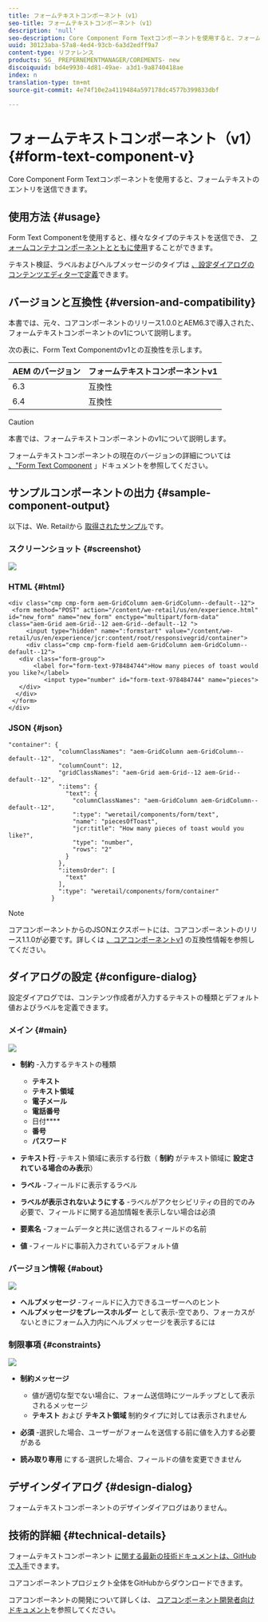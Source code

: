```yaml
---
title: フォームテキストコンポーネント（v1）
seo-title: フォームテキストコンポーネント（v1）
description: 'null'
seo-description: Core Component Form Textコンポーネントを使用すると、フォームテキストのエントリを送信できます。
uuid: 30123aba-57a8-4ed4-93cb-6a3d2edff9a7
content-type: リファレンス
products: SG_ PREPERNEMENTMANAGER/COREMENTS- new
discoiquuid: bd4e9930-4d81-49ae- a3d1-9a8740418ae
index: n
translation-type: tm+mt
source-git-commit: 4e74f10e2a4119484a597178dc4577b399833dbf

---
```



# フォームテキストコンポーネント（v1）{#form-text-component-v}

Core Component Form Textコンポーネントを使用すると、フォームテキストのエントリを送信できます。

## 使用方法 {#usage}

Form Text Componentを使用すると、様々なタイプのテキストを送信でき、 [フォームコンテナコンポーネントとともに使用](form-container.md)することができます。

テキスト検証、ラベルおよびヘルプメッセージのタイプは [、設定ダイアログのコンテンツエディターで定義](form-text-v1.md#main-pars_title)できます。

## バージョンと互換性 {#version-and-compatibility}

本書では、元々、コアコンポーネントのリリース1.0.0とAEM6.3で導入された、フォームテキストコンポーネントのv1について説明します。

次の表に、Form Text Componentのv1との互換性を示します。

| AEM のバージョン | フォームテキストコンポーネントv1 |
|--- |--- |
| 6.3 | 互換性 |
| 6.4 | 互換性 |

>[!CAUTION]
>
>本書では、フォームテキストコンポーネントのv1について説明します。
>
>フォームテキストコンポーネントの現在のバージョンの詳細については [、&quot;Form Text Component](form-text.md) 」ドキュメントを参照してください。

## サンプルコンポーネントの出力 {#sample-component-output}

以下は、We. Retailから [取得されたサンプル](https://helpx.adobe.com/experience-manager/6-4/sites/developing/using/we-retail.html)です。

### スクリーンショット {#screenshot}

![](assets/chlimage_1-22.png)

### HTML {#html}

```
<div class="cmp cmp-form aem-GridColumn aem-GridColumn--default--12">
 <form method="POST" action="/content/we-retail/us/en/experience.html" id="new_form" name="new_form" enctype="multipart/form-data" class="aem-Grid aem-Grid--12 aem-Grid--default--12 ">
     <input type="hidden" name=":formstart" value="/content/we-retail/us/en/experience/jcr:content/root/responsivegrid/container">
     <div class="cmp cmp-form-field aem-GridColumn aem-GridColumn--default--12">
   <div class="form-group">
       <label for="form-text-978484744">How many pieces of toast would you like?</label>
          <input type="number" id="form-text-978484744" name="pieces">
   </div>
  </div>
 </form>
</div>
```

### JSON {#json}

```
"container": {
              "columnClassNames": "aem-GridColumn aem-GridColumn--default--12",
              "columnCount": 12,
              "gridClassNames": "aem-Grid aem-Grid--12 aem-Grid--default--12",
              ":items": {
                "text": {
                  "columnClassNames": "aem-GridColumn aem-GridColumn--default--12",
                  ":type": "weretail/components/form/text",
                  "name": "piecesOfToast",
                  "jcr:title": "How many pieces of toast would you like?",
                  "type": "number",
                  "rows": "2"
                }
              },
              ":itemsOrder": [
                "text"
              ],
              ":type": "weretail/components/form/container"
            }
```

>[!NOTE]
>
>コアコンポーネントからのJSONエクスポートには、コアコンポーネントのリリース1.1.0が必要です。詳しくは [、コアコンポーネントv1](versions.md#main-pars_title_236368006) の互換性情報を参照してください。

## ダイアログの設定 {#configure-dialog}

設定ダイアログでは、コンテンツ作成者が入力するテキストの種類とデフォルト値およびラベルを定義できます。

### メイン {#main}

![](assets/chlimage_1-23.png)

* **制約** -入力するテキストの種類

   * **テキスト**
   * **テキスト領域**
   * **電子メール**
   * **電話番号**
   * 日付****
   * **番号**
   * **パスワード**

* **テキスト行** -テキスト領域に表示する行数（ **制約** がテキスト領域に **設定されている場合のみ表示**）

* **ラベル** -フィールドに表示するラベル
* **ラベルが表示されないようにする** -ラベルがアクセシビリティの目的でのみ必要で、フィールドに関する追加情報を表示しない場合は必須
* **要素名** -フォームデータと共に送信されるフィールドの名前
* **値** -フィールドに事前入力されているデフォルト値

### バージョン情報 {#about}

![](assets/chlimage_1-24.png)

* **ヘルプメッセージ** -フィールドに入力できるユーザーへのヒント
* **ヘルプメッセージをプレースホルダー** として表示-空であり、フォーカスがないときにフォーム入力内にヘルプメッセージを表示するには

### 制限事項 {#constraints}

![](assets/chlimage_1-25.png)

* **制約メッセージ**

   * 値が適切な型でない場合に、フォーム送信時にツールチップとして表示されるメッセージ
   * **テキスト** および **テキスト領域** 制約タイプに対しては表示されません

* **必須** -選択した場合、ユーザーがフォームを送信する前に値を入力する必要がある
* **読み取り専用** にする-選択した場合、フィールドの値を変更できません

## デザインダイアログ {#design-dialog}

フォームテキストコンポーネントのデザインダイアログはありません。

## 技術的詳細 {#technical-details}

フォームテキストコンポーネント [に関する最新の技術ドキュメントは、GitHubで入手](https://github.com/adobe/aem-core-wcm-components/tree/master/content/src/content/jcr_root/apps/core/wcm/components/form/text/v1/text)できます。

コアコンポーネントプロジェクト全体をGitHubからダウンロードできます。

コアコンポーネントの開発について詳しくは、 [コアコンポーネント開発者向けドキュメント](developing.md)を参照してください。
